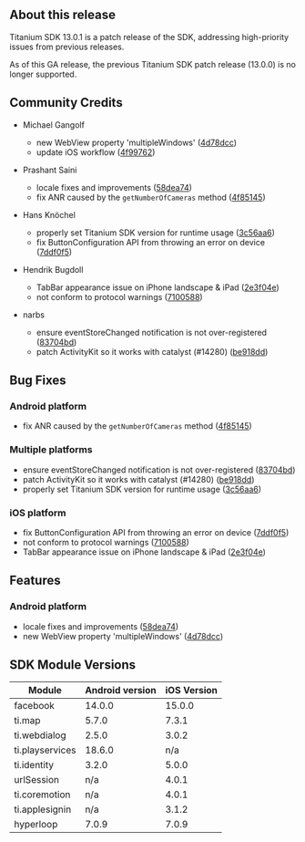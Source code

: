 ## About this release

Titanium SDK 13.0.1 is a patch release of the SDK, addressing high-priority issues from previous releases.

As of this GA release, the previous Titanium SDK patch release (13.0.0) is no longer supported.

## Community Credits

* Michael Gangolf
  * new WebView property 'multipleWindows' ([4d78dcc](https://github.com/tidev/titanium_mobile/commit/4d78dcc661aaa1b4db9a4883d9be702e0fc99a65))
  * update iOS workflow ([4f99762](https://github.com/tidev/titanium_mobile/commit/4f99762ec2f286cb0f17e6c9ad7f228d35546c29))

* Prashant Saini
  * locale fixes and improvements ([58dea74](https://github.com/tidev/titanium_mobile/commit/58dea743851ad3e82a4b9e66cb3560c7b4e28842))
  * fix ANR caused by the `getNumberOfCameras` method ([4f85145](https://github.com/tidev/titanium_mobile/commit/4f85145594c584ca5dcb7436fce50e3d00feb487))

* Hans Knöchel
  * properly set Titanium SDK version for runtime usage ([3c56aa6](https://github.com/tidev/titanium_mobile/commit/3c56aa64288fd1b6f628a774ffff169bd193e59c))
  * fix ButtonConfiguration API from throwing an error on device ([7ddf0f5](https://github.com/tidev/titanium_mobile/commit/7ddf0f53ffb793342497d96cd972f1ee108aa8ff))

* Hendrik Bugdoll
  * TabBar appearance issue on iPhone landscape & iPad ([2e3f04e](https://github.com/tidev/titanium_mobile/commit/2e3f04edccdb60dadccef82eafe0b2988ddb2aac))
  * not conform to protocol warnings ([7100588](https://github.com/tidev/titanium_mobile/commit/7100588f1aeb5f0507de45b1a4e87f024b7243d2))

* narbs
  * ensure eventStoreChanged notification is not over-registered ([83704bd](https://github.com/tidev/titanium_mobile/commit/83704bd7ce8f1f36417916957a087027feca4104))
  * patch ActivityKit so it works with catalyst (#14280) ([be918dd](https://github.com/tidev/titanium_mobile/commit/be918ddb39c5a610d475cb23fb41544eabe6a5c7))

## Bug Fixes

### Android platform

* fix ANR caused by the `getNumberOfCameras` method ([4f85145](https://github.com/tidev/titanium_mobile/commit/4f85145594c584ca5dcb7436fce50e3d00feb487))

### Multiple platforms

* ensure eventStoreChanged notification is not over-registered ([83704bd](https://github.com/tidev/titanium_mobile/commit/83704bd7ce8f1f36417916957a087027feca4104))
* patch ActivityKit so it works with catalyst (#14280) ([be918dd](https://github.com/tidev/titanium_mobile/commit/be918ddb39c5a610d475cb23fb41544eabe6a5c7))
* properly set Titanium SDK version for runtime usage ([3c56aa6](https://github.com/tidev/titanium_mobile/commit/3c56aa64288fd1b6f628a774ffff169bd193e59c))

### iOS platform

* fix ButtonConfiguration API from throwing an error on device ([7ddf0f5](https://github.com/tidev/titanium_mobile/commit/7ddf0f53ffb793342497d96cd972f1ee108aa8ff))
* not conform to protocol warnings ([7100588](https://github.com/tidev/titanium_mobile/commit/7100588f1aeb5f0507de45b1a4e87f024b7243d2))
* TabBar appearance issue on iPhone landscape & iPad ([2e3f04e](https://github.com/tidev/titanium_mobile/commit/2e3f04edccdb60dadccef82eafe0b2988ddb2aac))

## Features

### Android platform

* locale fixes and improvements ([58dea74](https://github.com/tidev/titanium_mobile/commit/58dea743851ad3e82a4b9e66cb3560c7b4e28842))
* new WebView property 'multipleWindows' ([4d78dcc](https://github.com/tidev/titanium_mobile/commit/4d78dcc661aaa1b4db9a4883d9be702e0fc99a65))

## SDK Module Versions

| Module      | Android version | iOS Version |
| ----------- | --------------- | ----------- |
| facebook | 14.0.0 | 15.0.0 |
| ti.map | 5.7.0 | 7.3.1 |
| ti.webdialog | 2.5.0 | 3.0.2 |
| ti.playservices | 18.6.0 | n/a |
| ti.identity | 3.2.0 | 5.0.0 |
| urlSession | n/a | 4.0.1 |
| ti.coremotion | n/a | 4.0.1 |
| ti.applesignin | n/a | 3.1.2 |
| hyperloop | 7.0.9 | 7.0.9 |